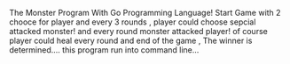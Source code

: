The Monster Program With Go Programming Language!
Start Game with 2 chooce for player and every 3 rounds , player could choose sepcial attacked monster!
and every round monster attacked player! of course player could heal every round
and end of the game , The winner is determined....
this program run into command line...
